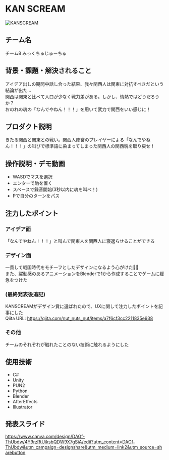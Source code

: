 # KAN SCREAM
<!-- プロダクト名に変更してください -->

![KANSCREAM](https://github.com/user-attachments/assets/189b0726-fb97-4cb4-b0dc-785a939a0a4c)
<!-- プロダクト名・イメージ画像を差し変えてください -->


## チーム名
チーム8  みっくちゅじゅーちゅ
<!-- チームIDとチーム名を入力してください -->


## 背景・課題・解決されること
アイデア出しの期間中話し合った結果、我々関西人は関東に対抗すべきだという結論が出た...　<br>
関西は関東と比べて人口が少なく戦力差がある。しかし、情熱ではどうだろうか？ <br>
おのれの魂の「なんでやねん！！！」を用いて武力で関西をいい感じに！
<!-- テーマ「関西をいい感じに」に対して、考案するプロダクトがどういった(Why)背景から思いついたのか、どのよう(What)な課題があり、どのよう(How)に解決するのかを入力してください -->


## プロダクト説明
きたる関西と関東との戦い。関西人陣営のプレイヤーによる「なんでやねん！！！」の叫びで標準語に染まってしまった関西人の関西魂を取り戻せ！
<!-- 開発したプロダクトの説明を入力してください -->


## 操作説明・デモ動画
- WASDでマスを選択
- エンターで駒を置く
- スペースで録音開始(3秒以内に魂を叫べ！)
- Pで自分のターンをパス
<!-- 開発したプロダクトの操作説明について入力してください。また、操作説明デモ動画があれば、埋め込みやリンクを記載してください -->


## 注力したポイント

<!-- 開発したプロダクトの中で、特に注力して作成した箇所・ポイントについて入力してください -->
### アイデア面
「なんでやねん！！！」と叫んで関東人を関西人に寝返らせることができる

### デザイン面
一貫して戦国時代をモチーフとしたデザインになるよう心がけた🤲🏻
<br>
また、躍動感のあるアニメーションをBlenderで1から作成することでゲームに緩急をつけた

### (最終発表後追記)
KANSCREAMがデザイン賞に選ばれたので、UXに関して注力したポイントを記事にした
<br>
Qiita URL: https://qiita.com/nut_nuts_nut/items/a7f6cf3cc2211835e938

### その他
チームのそれぞれが触れたことのない技術に触れるようにした

## 使用技術

- C#
- Unity
- PUN2
- Python
- Blender
- AfterEffects
- Illustrator

## 発表スライド
https://www.canva.com/design/DAGf-ThUbdw/4Y9rzRtUiksbQDW9X7gSiA/edit?utm_content=DAGf-ThUbdw&utm_campaign=designshare&utm_medium=link2&utm_source=sharebutton
